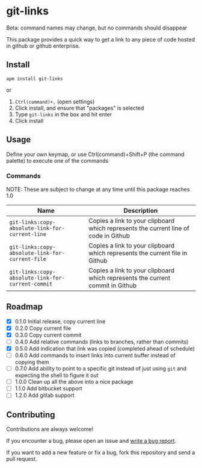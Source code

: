 # git-links
Beta: command names may change, but no commands should disappear

This package provides a quick way to get a link to any piece of code hosted in github or github enterprise.

## Install
`apm install git-links`

or

1. `Ctrl(command)+,` (open settings)
1. Click install, and ensure that "packages" is selected
1. Type `git-links` in the box and hit enter
1. Click install

## Usage
Define your own keymap, or use Ctrl(command)+Shift+P (the command palette) to execute one of the commands

### Commands
NOTE: These are subject to change at any time until this package reaches 1.0

|Name|Description|
|----|-----------|
|`git-links:copy-absolute-link-for-current-line`|Copies a link to your clipboard which represents the current line of code in Github|
|`git-links:copy-absolute-link-for-current-file`|Copies a link to your clipboard which represents the current file in Github|
|`git-links:copy-absolute-link-for-current-commit`|Copies a link to your clipboard which represents the current commit in Github|

## Roadmap
- [x] 0.1.0 Initial release, copy current line
- [x] 0.2.0 Copy current file
- [x] 0.3.0 Copy current commit
- [ ] 0.4.0 Add relative commands (links to branches, rather than commits)
- [x] 0.5.0 Add indication that link was copied (completed ahead of schedule)
- [ ] 0.6.0 Add commands to insert links into current buffer instead of copying them
- [ ] 0.7.0 Add ability to point to a specific git instead of just using `git` and expecting the shell to figure it out
- [ ] 1.0.0 Clean up all the above into a nice package
- [ ] 1.1.0 Add bitbucket support
- [ ] 1.2.0 Add gitlab support

## Contributing
Contributions are always welcome!

If you encounter a bug, please open an issue and [write a bug report](http://www.lee-dohm.com/2015/01/04/writing-good-bug-reports/).

If you want to add a new feature or fix a bug, fork this repository and send a pull request.
